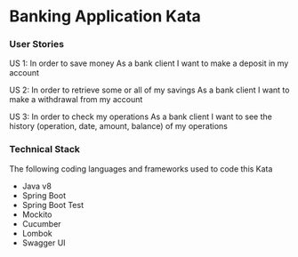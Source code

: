 # Banking Application Kata

### User Stories
US 1:
In order to save money
As a bank client
I want to make a deposit in my account

US 2:
In order to retrieve some or all of my savings
As a bank client
I want to make a withdrawal from my account

US 3:
In order to check my operations
As a bank client
I want to see the history (operation, date, amount, balance) of my operations

### Technical Stack
The following coding languages and frameworks used to code this Kata
* Java v8
* Spring Boot
* Spring Boot Test
* Mockito
* Cucumber 
* Lombok 
* Swagger UI

